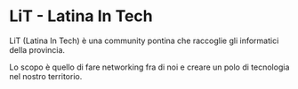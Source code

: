 # LiT - Latina In Tech

LiT (Latina In Tech) è una community pontina che raccoglie gli informatici della provincia.

Lo scopo è quello di fare networking fra di noi e creare un polo di tecnologia nel nostro territorio.
